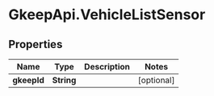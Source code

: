 # GkeepApi.VehicleListSensor

## Properties
Name | Type | Description | Notes
------------ | ------------- | ------------- | -------------
**gkeepId** | **String** |  | [optional] 

